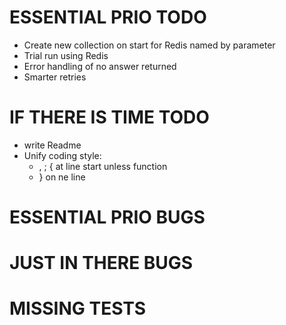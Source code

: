 ESSENTIAL PRIO TODO
===================
* Create new collection on start for Redis named by parameter
* Trial run using Redis
* Error handling of no answer returned
* Smarter retries

IF THERE IS TIME TODO
=====================
* write Readme
* Unify coding style: 
  * , ; { at line start unless function
  * } on ne line

ESSENTIAL PRIO BUGS
===================

JUST IN THERE BUGS
==================

MISSING TESTS
=============
